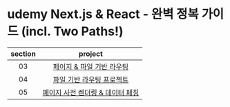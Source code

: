 # udemy Next.js & React - 완벽 정복 가이드 (incl. Two Paths!)

| section |                                                project                                                 |
| :-----: | :----------------------------------------------------------------------------------------------------: |
|   03    |   [페이지 & 파일 기반 라우팅](https://github.com/Anjiwoong/Next-js-study/tree/main/page-file-route)    |
|   04    |    [파일 기반 라우팅 프로젝트](https://github.com/Anjiwoong/Next-js-study/tree/main/router-project)    |
|   05    | [페이지 사전 렌더링 & 데이터 페칭](https://github.com/Anjiwoong/Next-js-study/tree/main/data-fetching) |
